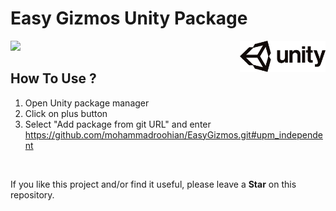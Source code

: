 # Easy Gizmos Unity Package
<img src="https://github.com/mohammadroohian/EasyGizmos/blob/upm_independent/media/unitylogo.png" align="right" height="50px" alt="">

![](https://img.shields.io/static/v1?label=Version&message=1.0.0&color=brightgreen)



## How To Use ?

1. Open Unity package manager
2. Click on plus button
3. Select "Add package from git URL" and enter https://github.com/mohammadroohian/EasyGizmos.git#upm_independent

​

If you like this project and/or find it useful, please leave a **Star** on this repository.
